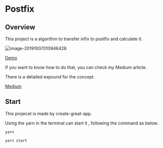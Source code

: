 # Postfix

## Overview

This project is a algorithm to transfer infix to postfix and calculate it. 

![image-20191007010946428](https://i.imgur.com/p5Wl9aB.png)

[Demo](https://React-Learing.github.io/Postfix)

If you want to know how to do that, you can check my Medium article.

There is a detailed expound for the concept.

[Medium](https://medium.com/tomsnote/js-%E4%B8%AD%E5%BA%8F%E5%BC%8F%E8%BD%89%E5%BE%8C%E5%BA%8F%E5%BC%8F-24da74ad1d8)

## Start

This projecet is made by create-great-app.

Using the yarn in the terminal can start it , following the command as below.

`yarn`

`yarn start`